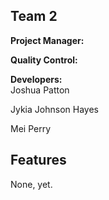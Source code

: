## Team 2
**Project Manager:** 

**Quality Control:**  

**Developers:**  
Joshua Patton

Jykia Johnson Hayes

Mei Perry
## Features
None, yet.

